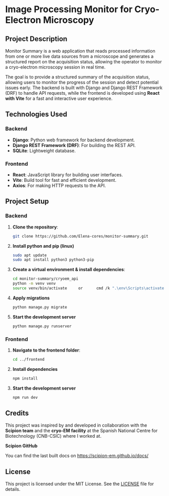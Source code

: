 # Image Processing Monitor for Cryo-Electron Microscopy

## Project Description

Monitor Summary is a web application that reads processed information from one or more live data sources from a microscope and generates a structured report on the acquisition status, allowing the operator to monitor a cryo-electron microscopy session in real time.

The goal is to provide a structured summary of the acquisition status, allowing users to monitor the progress of the session and detect potential issues early. The backend is built with Django and Django REST Framework (DRF) to handle API requests, while the frontend is developed using **React with Vite** for a fast and interactive user experience.

## Technologies Used

### Backend
- **Django**: Python web framework for backend development.
- **Django REST Framework (DRF)**: For building the REST API.
- **SQLite**: Lightweight database.

### Frontend
- **React**: JavaScript library for building user interfaces.
- **Vite**: Build tool for fast and efficient development.
- **Axios**: For making HTTP requests to the API.

## Project Setup

### Backend

1. **Clone the repository**:
   ```bash
   git clone https://github.com/Elena-cores/monitor-summary.git
2. **Install python and pip (linux)**
    ```bash
    sudo apt update
    sudo apt install python3 python3-pip
3. **Create a virtual environment & install dependencies**:
    ```bash
   cd monitor-summary/cryoem_api
   python -m venv venv
   source venv/bin/activate     or      cmd /k ".\env\Scripts\activate.bat" 
4. **Apply migrations**
    ```bash
    python manage.py migrate
5. **Start the development server**
    ```bash
    python manage.py runserver
### Frontend
1. **Navigate to the frontend folder**:
   ```bash
   cd ../frontend
2. **Install dependencies**
    ```bash
    npm install
3. **Start the development server**
    ```bash
    npm run dev
## Credits

This project was inspired by and developed in collaboration with the **Scipion team** and the **cryo-EM facility** at the Spanish National Centre for Biotechnology (CNB-CSIC) where I worked at.

**Scipion GitHub**

You can find the last built docs on https://scipion-em.github.io/docs/

## License

This project is licensed under the MIT License. See the [LICENSE](LICENSE) file for details.
